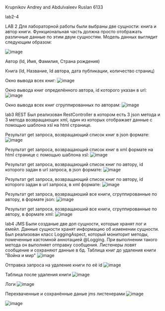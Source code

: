 Krupnikov Andrey and Abdulvaleev Ruslan 6133

lab2-4

LAB 2
Для лабораторной работы были выбраны две сущности: книга и автор книги.
Функциональная часть должна просто отображать различные данные по этим двум сущностям.
Модель данных выглядит следующим образом:

![image](https://user-images.githubusercontent.com/49097229/212562558-5de30e08-6af4-4fe8-a570-a51267e6a5ea.png)

Автор (Id, Имя, Фамилия, Страна рождения)

Книга (Id, Название, Id автора, дата публикации, количество страниц)

Окно вывода всех книг:
![image](https://user-images.githubusercontent.com/49097229/212562862-2c860b26-c590-4669-974d-b452224a9f82.png)

Окно вывода книг определённого автора, id которого указан в url:
![image](https://user-images.githubusercontent.com/49097229/212562948-4879131d-80f5-4533-b4c2-564b8546949c.png)

Окно вывода всех книг сгруппированных по авторам:
![image](https://user-images.githubusercontent.com/49097229/212563193-1b7bf9f8-6017-40fd-b072-0950abefa7cb.png)


lab3 REST
Был реализован RestController в котором есть 3 json метода и 3 метода возвращающих xml, один из которых отображает данные с помощью шаблона xsl на html странице.

Результат get запроса, возвращающий список книг в json формате:
![image](https://user-images.githubusercontent.com/49097229/212563354-dc40659e-b89a-47f2-99d4-9c2e25baf8a2.png)

Результат get запроса, возвращающий список книг в xml формате на html странице с помощью шаблона xsl:
![image](https://user-images.githubusercontent.com/49097229/212563470-0bb758bf-e521-4e8a-b342-007e5cbd3f29.png)

Результат get запроса, возвращающий список книг по автору, id которого задан в url запроса, в json формате:
![image](https://user-images.githubusercontent.com/49097229/212563533-4879df9e-f259-4115-a3ff-92e898e60774.png)

Результат get запроса, возвращающий список книг по автору, id которого задан в url запроса, в xml формате:
![image](https://user-images.githubusercontent.com/49097229/212563576-60b7acbf-f341-4d54-a400-ddaff88d4c0b.png)

Результат get запроса, возвращаюший все книги, сгруппированные по автору, в формате json:
![image](https://user-images.githubusercontent.com/49097229/212563632-7a2d3930-948c-493b-bf09-ec3814724f13.png)

Результат get запроса, возвращаюший все книги, сгруппированные по автору, в формате xml:
![image](https://user-images.githubusercontent.com/49097229/212563657-462e2135-e64c-4533-a85a-de027da58751.png)


lab4 JMS
Были созданые две доп сущности, которые хранят лог и емейл. Данные сущности хранят информацию об изменении сущности.
Был реализован класс LoggingAspect, который мониторит методы, помеченные кастомной аннотацией @Logging. При выполнении такого метода он выполняет отправку сообщения. Листенеры ловят сообщение и сохраняют данные в бд.
Таблица книг до удаления книги "Война и мир"
![image](https://user-images.githubusercontent.com/49097229/212563827-9e43aa04-1d8c-4ab9-a6d5-1fedefb64751.png)

Отправка запроса на удаление книги по её id
![image](https://user-images.githubusercontent.com/49097229/212563837-221916d7-e93d-4a18-bc68-dca95bc3774a.png)

Таблица после удаления книги
![image](https://user-images.githubusercontent.com/49097229/212563863-3371931a-96db-4f19-af29-066fc030dc30.png)

Логи
![image](https://user-images.githubusercontent.com/49097229/212563900-2dd70542-a941-4af3-9720-c98e41f9f029.png)

Перехваченные и сохранённые даные jms листенерами
![image](https://user-images.githubusercontent.com/49097229/212563929-1171930f-2384-48b0-bed8-d812751f2919.png)

![image](https://user-images.githubusercontent.com/49097229/212563944-44044aec-a32d-4406-be98-df6c86e40410.png)




